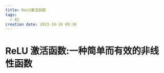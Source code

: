 ```yaml
---
title: ReLU激活函数
tags:
  - AI
creation date: 2023-10-10 09:38
---
```


<!-- markdownlint-disable MD025 -->

# ReLU 激活函数:一种简单而有效的非线性函数


